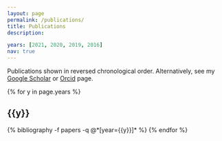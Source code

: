 ```yaml
---
layout: page
permalink: /publications/
title: Publications
description: 

years: [2021, 2020, 2019, 2016]
nav: true
---
```

Publications shown in reversed chronological order. Alternatively, see my [Google Scholar](https://scholar.google.com/citations?user=vvr6LZkAAAAJ) or [Orcid](https://orcid.org/0000-0002-2219-6759) page.

<div class="publications">

{% for y in page.years %}
  <h2 class="year">{{y}}</h2>
  {% bibliography -f papers -q @*[year={{y}}]* %}
{% endfor %}

</div>
